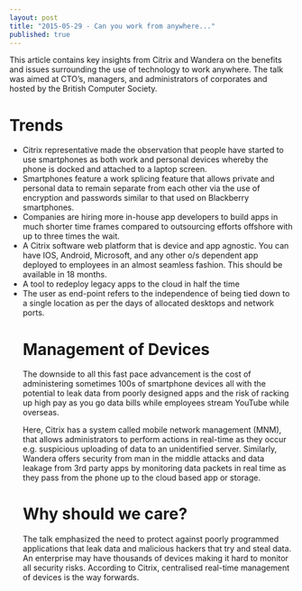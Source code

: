 ```yaml
---
layout: post
title: "2015-05-29 - Can you work from anywhere..."
published: true
---
```


This article contains key insights from Citrix and Wandera on the benefits and issues surrounding the use of technology to work anywhere.  The talk was aimed at CTO’s, managers, and administrators of corporates and hosted by the British Computer Society.

<h1>Trends</h1>
<ul>
<li>Citrix representative made the observation that people have started to use smartphones as both work and personal devices whereby the phone is docked and attached to a laptop screen.</li>
<li>Smartphones feature a work splicing feature that allows private and personal data to remain separate from each other via the use of encryption and passwords similar to that used on Blackberry smartphones.</li>
<li>Companies are hiring more in-house app developers to build apps in much shorter time frames compared to outsourcing efforts offshore with up to three times the wait.</li>
<li>A Citrix software web platform that is device and app agnostic. You can have IOS, Android, Microsoft, and any other o/s dependent app deployed to employees in an almost seamless fashion. This should be available in 18 months.</li>
<li>A tool to redeploy legacy apps to the cloud in half the time</li>
<li>The user as end-point refers to the independence of being tied down to a single location as per the days of allocated desktops and network ports.</li>

<h1>Management of Devices</h1>
The downside to all this fast pace advancement is the cost of administering sometimes 100s of smartphone devices all with the potential to leak data from poorly designed apps and the risk of racking up high pay as you go data bills while employees stream YouTube while overseas.

Here, Citrix has a system called mobile network management (MNM), that allows administrators to perform actions in real-time as they occur e.g. suspicious uploading of data to an unidentified server. Similarly, Wandera offers security from man in the middle attacks and data leakage from 3rd party apps by monitoring data packets in real time as they pass from the phone up to the cloud based app or storage.

<h1>Why should we care?</h1>
The talk emphasized the need to protect against poorly programmed applications that leak data and malicious hackers that try and steal data. An enterprise may have thousands of devices making it hard to monitor all security risks. According to Citrix, centralised real-time management of devices is the way forwards.
